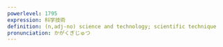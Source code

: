 ```yaml
---
powerlevel: 1795
expression: 科学技術
definition: (n,adj-no) science and technology; scientific technique
pronunciation: かがくぎじゅつ
---
```

